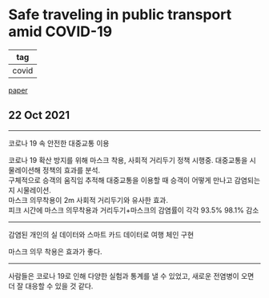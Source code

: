 # Safe traveling in public transport amid COVID-19

|tag|
|------|
|covid|

[paper](https://www.science.org/doi/10.1126/sciadv.abg3691)

## 22 Oct 2021

******



코로나 19 속 안전한 대중교통 이용

코로나 19 확산 방지를 위해 마스크 착용, 사회적 거리두기 정책 시행중. 대중교통을 시물레이션해 정책의 효과를 분석.  
구체적으로 승객의 움직임 추적해 대중교통을 이용할 때 승객이 어떻게 만나고 감염되는지 시물레이션.  
마스크 의무착용이 2m 사회적 거리두기와 유사한 효과.  
피크 시간에 마스크 의무착용과 거리두기+마스크의 감염률이 각각 93.5% 98.1% 감소

****

감염된 개인의 실 데이터와 스마트 카드 데이터로 여행 체인 구현  

마스크 의무 착용은 효과가 좋다.

*****

사람들은 코로나 19로 인해 다양한 실험과 통계를 낼 수 있었고, 새로운 전염병이 오면 더 잘 대응할 수 있을 것 같다.